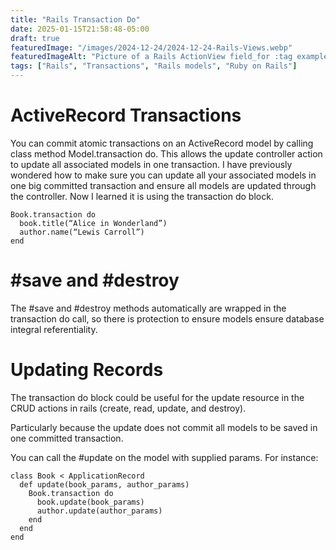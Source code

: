 ```yaml
---
title: "Rails Transaction Do"
date: 2025-01-15T21:58:48-05:00
draft: true
featuredImage: "/images/2024-12-24/2024-12-24-Rails-Views.webp"
featuredImageAlt: "Picture of a Rails ActionView field_for :tag example"
tags: ["Rails", "Transactions", "Rails models", "Ruby on Rails"]
---
```


# ActiveRecord Transactions

You can commit atomic transactions on an ActiveRecord model by calling class method Model.transaction do. This allows the update controller action to update all associated models in one transaction. I have previously wondered how to make sure you can update all your associated models in one big committed transaction and ensure all models are updated through the controller. Now I learned it is using the transaction do block. 

```
Book.transaction do
  book.title(“Alice in Wonderland”)
  author.name(“Lewis Carroll”)
end
```

# #save and #destroy
The #save and #destroy methods automatically are wrapped in the transaction do call, so there is protection to ensure models ensure database integral referentiality. 

# Updating Records 
The transaction do block could be useful for the update resource in the CRUD actions in rails (create, read, update, and destroy).

Particularly because the update does not commit all models to be saved in one committed transaction.

You can call the #update on the model with supplied params. For instance:
```
class Book < ApplicationRecord
  def update(book_params, author_params)
    Book.transaction do
      book.update(book_params)
      author.update(author_params)
    end
  end
end
```
